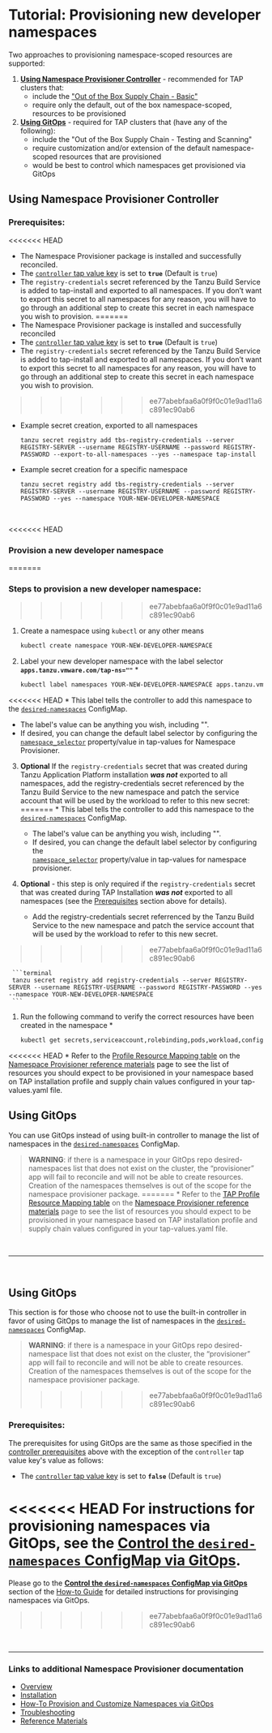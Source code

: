 # Tutorial: Provisioning new developer namespaces

Two approaches to provisioning namespace-scoped resources are supported:

1. [**Using Namespace Provisioner Controller**](#controller-ns-provisioning) - recommended for TAP clusters that: 
   - include the ["Out of the Box Supply Chain - Basic"](../about-package-profiles.hbs.md#installation-profiles-in-tanzu-application-platform-v13)
   - require only the default, out of the box namespace-scoped, resources to be provisioned
2. [**Using GitOps**](#using-gitops) - required for TAP clusters that (have any of the following):
   - include the "Out of the Box Supply Chain - Testing and Scanning"
   - require customization and/or extension of the default namespace-scoped resources that are provisioned
   - would be best to control which namespaces get provisioned via GitOps

## <a id="controller-ns-provisioning"></a>Using Namespace Provisioner Controller

### <a id="nps-controller-prerequisites"></a>Prerequisites:</br>

<<<<<<< HEAD
- The Namespace Provisioner package is installed and successfully reconciled.
- The [`controller` tap value key](install.hbs.md#customized-installation) is set to **`true`** (Default is `true`)
- The `registry-credentials` secret referenced by the Tanzu Build Service is added to tap-install and exported to all namespaces. If you don’t want to export this secret to all namespaces for any reason, you will have to go through an additional step to create this secret in each namespace you wish to provision.
=======
- The Namespace Provisioner package is installed and successfully reconciled
- The [`controller` tap value key](install.hbs.md#customized-installation) is set to **`true`** 
  (Default is `true`)
- The `registry-credentials` secret referenced by the Tanzu Build Service is added to tap-install 
  and exported to all namespaces. If you don’t want to export this secret to all namespaces for any 
  reason, you will have to go through an additional step to create this secret in each namespace 
  you wish to provision.
>>>>>>> ee77abebfaa6a0f9f0c01e9ad11a6c891ec90ab6
  - Example secret creation, exported to all namespaces

    ```terminal
    tanzu secret registry add tbs-registry-credentials --server REGISTRY-SERVER --username REGISTRY-USERNAME --password REGISTRY-PASSWORD --export-to-all-namespaces --yes --namespace tap-install
    ```

  - Example secret creation for a specific namespace

    ```terminal
    tanzu secret registry add tbs-registry-credentials --server REGISTRY-SERVER --username REGISTRY-USERNAME --password REGISTRY-PASSWORD --yes --namespace YOUR-NEW-DEVELOPER-NAMESPACE
    ```

</br>

<<<<<<< HEAD
### <a id="provision-dev-namespace"></a>Provision a new developer namespace
=======

### <a id="provision-dev-namespace"></a>Steps to provision a new developer namespace:
>>>>>>> ee77abebfaa6a0f9f0c01e9ad11a6c891ec90ab6

1. Create a namespace using `kubectl` or any other means

   ```bash
   kubectl create namespace YOUR-NEW-DEVELOPER-NAMESPACE
   ```

1. Label your new developer namespace with the label selector **`apps.tanzu.vmware.com/tap-ns=""`** *

   ```bash
   kubectl label namespaces YOUR-NEW-DEVELOPER-NAMESPACE apps.tanzu.vmware.com/tap-ns=""
   ```

<<<<<<< HEAD
   \* This label tells the controller to add this namespace to the [`desired-namespaces`](about.hbs.md#desired-ns-configmap) ConfigMap.</br>
   - The label's value can be anything you wish, including "".
   - If desired, you can change the default label selector by configuring the  [`namespace_selector`](install.hbs.md#customized-installation) property/value in tap-values for Namespace Provisioner.

3. **Optional** If the `registry-credentials` secret that was created during Tanzu Application
Platform installation **_was not_** exported to all namespaces, add the registry-credentials secret
referenced by the Tanzu Build Service to the new namespace and patch the service account that will
be used by the workload to refer to this new secret:
=======
   \* This label tells the controller to add this namespace to the 
   [`desired-namespaces`](about.hbs.md#nsp-component-desired-namespaces-configmap) ConfigMap.</br>
   - The label's value can be anything you wish, including "".
   - If desired, you can change the default label selector by configuring the  
     [`namespace_selector`](install.hbs.md#customized-installation) property/value in tap-values 
     for namespace provisioner.
  
1. **Optional** - this step is only required if the `registry-credentials` secret that was created 
   during TAP Installation **_was not_** exported to all namespaces (see the 
   [Prerequisites](#nps-controller-prerequisites) section above for details).
   
   - Add the registry-credentials secret referrenced by the Tanzu Build Service to the new 
     namespace and patch the service account that will be used by the workload to refer to this new secret.
>>>>>>> ee77abebfaa6a0f9f0c01e9ad11a6c891ec90ab6

     ```terminal
     tanzu secret registry add registry-credentials --server REGISTRY-SERVER --username REGISTRY-USERNAME --password REGISTRY-PASSWORD --yes --namespace YOUR-NEW-DEVELOPER-NAMESPACE
     ```

1. Run the following command to verify the correct resources have been created in the namespace *

   ```bash
   kubectl get secrets,serviceaccount,rolebinding,pods,workload,configmap -n YOUR-NEW-DEVELOPER-NAMESPACE
   ```

<<<<<<< HEAD
   \* Refer to the [Profile Resource Mapping table](reference.hbs.md#profile-resource-mapping) on the [Namespace Provisioner reference materials](reference.hbs.md) page to see the list of resources you should expect to be provisioned in your namespace based on TAP installation profile and supply chain values configured in your tap-values.yaml file.

## <a id="using-gitops"></a>Using GitOps

You can use GitOps instead of using built-in controller to manage the list of namespaces in the [`desired-namespaces`](about.hbs.md#desired-ns-configmap) ConfigMap.

>**WARNING**: if there is a namespace in your GitOps repo desired-namespaces list that does not
exist on the cluster, the “provisioner” app will fail to reconcile and will not be able to create
resources. Creation of the namespaces themselves is out of the scope for the namespace provisioner
package.
=======
   \* Refer to the [TAP Profile Resource Mapping table](reference.hbs.md#profile-resource-mapping) 
   on the [Namespace Provisioner reference materials](reference.hbs.md) page to see the list of 
   resources you should expect to be provisioned in your namespace based on TAP installation 
   profile and supply chain values configured in your tap-values.yaml file.

</br>

---

</br>

## <a id="using-gitops"></a>Using GitOps

This section is for those who choose not to use the built-in controller in favor of using GitOps to 
manage the list of namespaces in the [`desired-namespaces`](about.hbs.md#nsp-component-desired-namespaces-configmap) 
ConfigMap.

>**WARNING**: if there is a namespace in your GitOps repo desired-namespace list that does not 
exist on the cluster, the “provisioner” app will fail to reconcile and will not be able to create 
resources. Creation of the namespaces themselves is out of the scope for the namespace provisioner package.
>>>>>>> ee77abebfaa6a0f9f0c01e9ad11a6c891ec90ab6

### <a id="gitops-prerequisites"></a>Prerequisites:</br>

The prerequisites for using GitOps are the same as those specified in the 
[controller prerequisites](#nps-controller-prerequisites) above with the exception of the `controller` 
tap value key's value as follows:

- The [`controller` tap value key](install.hbs.md#customized-installation) is set to **`false`** 
  (Default is `true`)

<<<<<<< HEAD
For instructions for provisioning namespaces via GitOps, see the  [**Control the `desired-namespaces` ConfigMap via GitOps**](how-tos.hbs.md#control-desired-namespaces).
=======
Please go to the  [**Control the `desired-namespaces` ConfigMap via GitOps**](how-tos.hbs.md#control-desired-namespaces) 
section of the [How-to Guide](how-tos.hbs.md) for detailed instructions for provisinging namespaces 
via GitOps. 
>>>>>>> ee77abebfaa6a0f9f0c01e9ad11a6c891ec90ab6

</br>

---

### Links to additional Namespace Provisioner documentation

- [Overview](about.hbs.md)
- [Installation](install.hbs.md)
- [How-To Provision and Customize Namespaces via GitOps](how-tos.hbs.md)
- [Troubleshooting](troubleshooting.hbs.md)
- [Reference Materials](reference.hbs.md)
